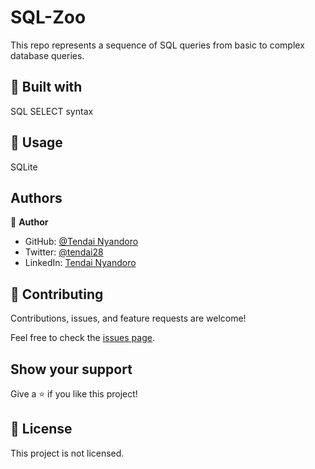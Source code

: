 # SQL-Zoo
This repo represents a sequence of SQL queries from basic to complex database queries.


## 🔧 Built with<a name = "with"></a>
SQL SELECT syntax

## 🔨 Usage <a name = "setup"></a>
SQLite 
## Authors

👤 **Author**

- GitHub: [@Tendai Nyandoro](https://github.com/tnyandoro)
- Twitter: [@tendai28](https://twitter.com/tendai28)
- LinkedIn: [Tendai Nyandoro](https://www.linkedin.com/in/tendai-nyandoro-a8060826/)



## 🤝 Contributing

Contributions, issues, and feature requests are welcome!

Feel free to check the [issues page](https://github.com/tnyandoro/SQL_ZOO/issues/).

## Show your support

Give a ⭐️ if you like this project!


## 📝 License

This project is  not licensed.
